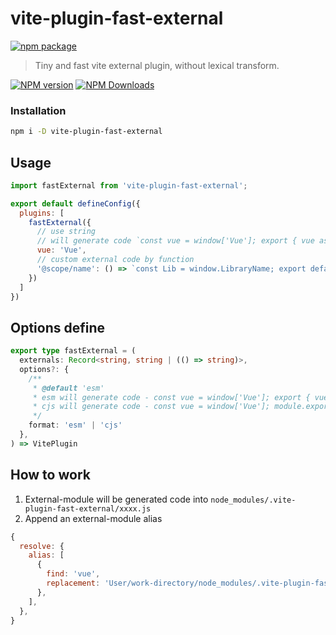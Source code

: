 # vite-plugin-fast-external

[![npm package](https://nodei.co/npm/vite-plugin-fast-external.png?downloads=true&downloadRank=true&stars=true)](https://www.npmjs.com/package/vite-plugin-fast-external)

> Tiny and fast vite external plugin, without lexical transform.

[![NPM version](https://img.shields.io/npm/v/vite-plugin-fast-external.svg?style=flat)](https://npmjs.org/package/vite-plugin-fast-external)
[![NPM Downloads](https://img.shields.io/npm/dm/vite-plugin-fast-external.svg?style=flat)](https://npmjs.org/package/vite-plugin-fast-external)

### Installation

```bash
npm i -D vite-plugin-fast-external
```

## Usage

```js
import fastExternal from 'vite-plugin-fast-external';

export default defineConfig({
  plugins: [
    fastExternal({
      // use string
      // will generate code `const vue = window['Vue']; export { vue as default }`
      vue: 'Vue',
      // custom external code by function
      '@scope/name': () => `const Lib = window.LibraryName; export default Lib;`,
    })
  ]
})
```

## Options define

```typescript
export type fastExternal = (
  externals: Record<string, string | (() => string)>,
  options?: {
    /**
     * @default 'esm'
     * esm will generate code - const vue = window['Vue']; export { vue as default }
     * cjs will generate code - const vue = window['Vue']; module.exports = vue;
     */
    format: 'esm' | 'cjs'
  },
) => VitePlugin
```

## How to work

1. External-module will be generated code into `node_modules/.vite-plugin-fast-external/xxxx.js`
2. Append an external-module alias

  ```js
  {
    resolve: {
      alias: [
        {
          find: 'vue',
          replacement: 'User/work-directory/node_modules/.vite-plugin-fast-external/vue.js',
        },
      ],
    },
  }
  ```
